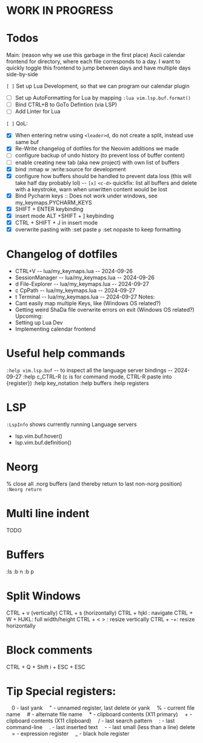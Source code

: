 # WORK IN PROGRESS

# Todos
Main: (reason why we use this garbage in the first place)
Ascii calendar frontend for directory, where each file corresponds to a day.
I want to quickly toggle this frontend to jump between days and have multiple days side-by-side

`[ ]` Set up Lua Development, so that we can program our calendar plugin
- [ ] Set up AutoFormatting for Lua by mapping `:lua vim.lsp.buf.format()`
- [ ] Bind CTRL+B to GoTo Defintion (via LSP)
- [ ] Add Linter for Lua

`[ ]` QoL:
- [x] When entering netrw using `<leader>d`, do not create a split, instead use same buf
- [x] Re-Write changelog of dotfiles for the Neovim additions we made
- [ ] configure backup of undo history (to prevent loss of buffer content)
- [ ] enable creating new tab (aka new project) with own list of buffers
- [x] bind :nmap <Leader>w :write<CR>:source<CR> for development
- [x] configure how buffers should be handled to prevent data loss (this will take half day probably lol)
-- `[x]` `<c-d>` quickfix: list all buffers and delete with a keystroke, warn when unwritten content would be lost
- [x] Bind Pycharm keys
:: Does not work under windows, see my_keymaps.PYCHARM_KEYS
- [x] SHIFT + ENTER keybinding
- [x] insert mode ALT +SHIFT + ] keybinding
- [x] CTRL + SHIFT + J in insert mode
- [x] overwrite pasting with :set paste `p` :set nopaste to keep formatting

# Changelog of dotfiles
- CTRL+V                  -- lua/my_keymaps.lua    -- 2024-09-26
- SessionManager          -- lua/my_keymaps.lua    -- 2024-09-26
- <leader>d File-Explorer -- lua/my_keymaps.lua    -- 2024-09-27 
- <leader>c CpPath        -- lua/my_keymaps.lua    -- 2024-09-27 
- <leader>t Terminal      -- lua/my_keymaps.lua    -- 2024-09-27 
Notes: 
- Cant easily map multiple Keys, like <C-S-j> (Windows OS related?) 
- Getting weird ShaDa file overwrite errors on exit (Windows OS related?)
Upcoming: 
- Setting up Lua Dev 
- Implementing calendar frontend

# Useful help commands
`:help vim.lsp.buf` -- to inspect all the language server bindings -- 2024-09-27
:help c_CTRL-R (c is for command mode, CTRL-R paste into {register}) 
:help key_notation
:help buffers
:help registers


# LSP
`:LspInfo` shows currently running Language servers
- lsp.vim.buf.hover()
- lsp.vim.buf.definition()


# Neorg
% close all .norg buffers (and thereby return to last non-norg position)
`:Neorg return`

# Multi line indent
TODO

# Buffers
:ls
:b n
:b p

# Split Windows
CTRL + v (vertically)
CTRL + s (horizontally)
CTRL + hjkl : navigate
CTRL + W + HJKL: full width/height
CTRL + < > : resize vertically
CTRL + -+: resize horizontally

# Block comments
CTRL + Q + Shift i + ESC + ESC

# Tip Special registers:
 0 - last yank
 " - unnamed register, last delete or yank
 % - current file name
 # - alternate file name
 * - clipboard contents (X11 primary)
 + - clipboard contents (X11 clipboard)
 / - last search pattern
 : - last command-line
 . - last inserted text
 - - last small (less than a line) delete
 = - expression register
 _ - black hole register

